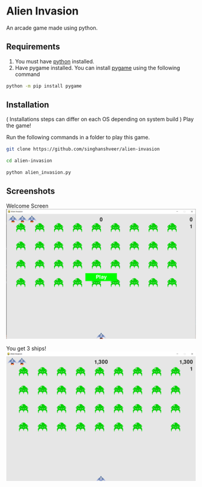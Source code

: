 
# Alien Invasion

An arcade game made using python.

## Requirements
1. You must have [python](https://www.python.org/) installed.
2. Have pygame installed.
You can install [pygame](https://www.pygame.org/wiki/GettingStarted) using the following command
```bash
python -m pip install pygame
```
## Installation
( Installations steps can differ on each OS depending on system build ) 
Play the game!

Run the following commands in a folder to play this game.
```bash
git clone https://github.com/singhanshveer/alien-invasion
```
```bash
cd alien-invasion
```
```bash
python alien_invasion.py
```

## Screenshots 
Welcome Screen
![Screenshot1](https://github.com/singhanshveer/alien-invasion/blob/main/images/screenshots/alieninvasion1.png?raw=true)

You get 3 ships!
![Screenshot2](https://github.com/singhanshveer/alien-invasion/blob/main/images/screenshots/alieninvasion2.png?raw=true)

